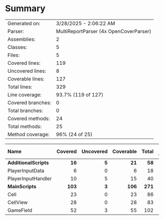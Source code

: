 ﻿# Summary
|||
|:---|:---|
| Generated on: | 3/28/2025 - 2:06:22 AM |
| Parser: | MultiReportParser (4x OpenCoverParser) |
| Assemblies: | 2 |
| Classes: | 5 |
| Files: | 5 |
| Covered lines: | 119 |
| Uncovered lines: | 8 |
| Coverable lines: | 127 |
| Total lines: | 329 |
| Line coverage: | 93.7% (119 of 127) |
| Covered branches: | 0 |
| Total branches: | 0 |
| Covered methods: | 24 |
| Total methods: | 25 |
| Method coverage: | 96% (24 of 25) |

|**Name**|**Covered**|**Uncovered**|**Coverable**|**Total**|**Line coverage**|**Covered**|**Total**|**Branch coverage**|**Covered**|**Total**|**Method coverage**|
|:---|---:|---:|---:|---:|---:|---:|---:|---:|---:|---:|---:|
|**AdditionalScripts**|**16**|**5**|**21**|**58**|**76.1%**|**0**|**0**|****|**6**|**7**|**85.7%**|
|PlayerInputData|6|0|6|18|100%|0|0||3|3|100%|
|PlayerInputHandler|10|5|15|40|66.6%|0|0||3|4|75%|
|**MainScripts**|**103**|**3**|**106**|**271**|**97.1%**|**0**|**0**|****|**18**|**18**|**100%**|
|Cell|23|0|23|86|100%|0|0||7|7|100%|
|CellView|28|0|28|83|100%|0|0||6|6|100%|
|GameField|52|3|55|102|94.5%|0|0||5|5|100%|
